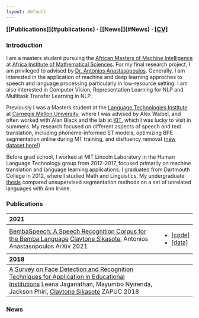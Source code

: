 ```yaml
---
layout: default
---
```


<span style="font-weight: bold; font-size: 16px;">
  [[Publications]](#publications) · [[News]](#News) · <a href="/assets/pdf/#" target="_blank">[CV]</a>
</span>

### Introduction

I am a masters student pursuing the [African Masters of Machine Intelligence](https://www.aimsammi.org/) at [Africa Institute of Mathematical Sciences](https://aims.ac.rw/). For my final research project, I am privileged to advised by [Dr. Antonios Anastasopoulos](#). Generally, I am interested in the application of machine and deep learning approches to speech and language processing particularly in low-resource setting. I am also interested in Computer Vision, Representation Learning for NLP and Multitask Transfer Learning in NLP.

Previously I was a Masters student at the [Language Technologies Institute](https://www.lti.cs.cmu.edu/) at [Carnegie Mellon University](https://www.cmu.edu/), where I was advised by Alex Waibel, and often worked with Alan Black and the lab at [KIT](http://isl.anthropomatik.kit.edu/english/), which I was lucky to visit in summers. 
My research focused on different aspects of speech and text translation, including phoneme-informed ST models, optimizing BPE segmentation online during MT training, and disfluency removal ([new dataset here!](https://github.com/isl-mt/fluent-fisher))

Before grad school, I worked at MIT Lincoln Laboratory in the Human Language Technology group from 2012-2017, focused primarily on machine translation and language learning applications.
I graduated from Dartmouth College in 2012, where I studied Math and Linguistics.
My undergraduate [thesis](http://linguistics.dartmouth.edu/undergraduate/honors/past-honors-theses) compared unsupervised segmentation methods on a set of unrelated languages with Ann Irvine.

### Publications

<table>
  <thead>
    <tr>
      <th style="text-align: left">2021</th>
      <th style="text-align: left"></th>
    </tr>
  </thead>
  <tbody>
    <tr>
      <td>
        <a target="_blank" href="https://arxiv.org/pdf/2102.04889.pdf">BembaSpeech: A Speech Recognition Corpus for the Bemba Language</a>
        <paper>
          <authors><u>Claytone Sikasote</u>, Antonios Anastasopoulos</authors>
        <venue>ArXiv 2021</venue>
        </paper>
      </td>
      <td>
        <ul>
          <li><a target="_blank" href="https://github.com/csikasote/BembaASR">[code]</a></li>
          <li><a target="_blank" href="https://github.com/csikasote/BembaSpeech">[data]</a></li>
        </ul>
      </td>
    </tr>
  </tbody>
  <thead>
    <tr>
      <th style="text-align: left">2018</th>
      <th style="text-align: left"></th>
    </tr>
  </thead>
  <tbody>
    <tr>
      <td>
        <a target="_blank" href="https://www.researchgate.net/profile/Leena-Jaganathan/publication/329417179_A_Survey_on_Face_Detection_and_Recognition_Techniques_for_Application_in_Educational_Institutions/links/5c07b97ca6fdcc315f9e2d2f/A-Survey-on-Face-Detection-and-Recognition-Techniques-for-Application-in-Educational-Institutions.pdf">A Survey on Face Detection and Recognition Techniques for Application in Educational Institutions</a>
        <paper>
          <authors>Leena Jaganathan, Mayumbo Nyirenda, Jackson Phiri, <u>Claytone Sikasote</u></authors>
        <venue>ZAPUC 2018</venue>
        </paper>
      </td>
      <td>
      </td>
    </tr>
  </tbody>
</table>

### News
